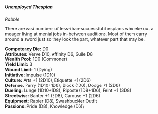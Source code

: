 ##### Unemployed Thespian

*Rabble*

There are vast numbers of less-than-successful thespians who eke out a meager
living at menial jobs in-between auditions. Most of them carry around a
sword just so they look the part, whatever part that may be.

**Competency Die:** D0\
**Attributes:** Verve D10, Affinity D6, Guile D8\
**Wealth Pool:** 1D0 (Commoner)\
**Yield Limit:** 3\
**Wound Limit:** 1 (Dying)\
**Initiative:** Impulse (1D10)\
**Culture:** Arts +1 (2D10), Etiquette +1 (2D6)\
**Defense:** Parry (1D10+1D8), Block (1D6), Dodge +1 (2D8)\
**Dueling:** Lunge (1D10+1D8), Riposte (1D8+1D6), Feint +1 (3D8)\
**Streetwise:** Banter +1 (2D8), Carouse +1 (2D6)\
**Equipment:** Rapier (D8), Swashbuckler Outfit\
**Passions:** Pride (D8), Knowledge (D6)\
